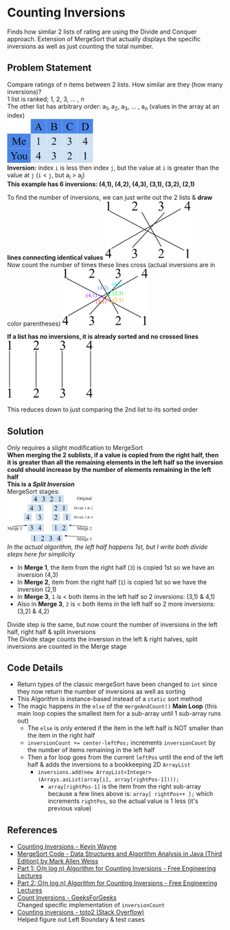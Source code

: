 # Counting Inversions
Finds how similar 2 lists of rating are using the Divide and Conquer approach. Extension of MergeSort that actually displays the specific inversions as well as just counting the total number.

## Problem Statement
Compare ratings of n items between 2 lists. How similar are they (how many inversions)?  
1 list is ranked; 1, 2, 3, ... , n  
The other list has arbitrary order: a<sub>1</sub>, a<sub>2</sub>, a<sub>3</sub>, ... , a<sub>n</sub> (values in the array at an index)  
<img src="images/you-me-lists.png" width="200">  
**Inversion:** index `i` is less then index `j`, but the value at `i` is greater than the value at `j` (`i` < `j`, but a<sub>i</sub> > a<sub>j</sub>)  
**This example has 6 inversions: (4,1), (4,2), (4,3), (3,1), (3,2), (2,1)**

To find the number of inversions, we can just write out the 2 lists & **draw lines connecting identical values**
<img src="images/array1-crossed.png" width="200">  
Now count the number of times these lines cross (actual inversions are in color parentheses)
<img src="images/array1-inversions.png" width="200">  

**If a list has no inversions, it is already sorted and no crossed lines**  
<img src="images/no-inversions-crossed.png" width="200">

This reduces down to just comparing the 2nd list to its sorted order

## Solution
Only requires a slight modification to MergeSort  
**When merging the 2 sublists, if a value is copied from the right half, then it is greater than all the remaining elements in the left half so the inversion could should increase by the number of elements remaining in the left half**  
**This is a *Split Inversion***  
MergeSort stages:  
<img src="images/array1-mergesort-divide.png" width="200">  
*In the actual algorithm, the left half happens 1st, but I write both divide steps here for simplicity*  
- In **Merge 1**, the item from the right half (`3`) is copied 1st so we have an inversion (4,3)
- In **Merge 2**, item from the right half (`1`) is copied 1st so we have the inversion (2,1)
- In **Merge 3**, `1` is < both items in the left half so 2 inversions: (3,1) & 4,1)
- Also in **Merge 3**, `2` is < both items in the left half so 2 more inversions: (3,2) & 4,2)

Divide step is the same, but now count the number of inversions in the left half, right half & split inversions  
The Divide stage counts the inversion in the left & right halves, split inversions are counted in the Merge stage

## Code Details
- Return types of the classic mergeSort have been changed to `int` since they now return the number of inversions as well as sorting
- This Algorithm is instance-based instead of a `static` sort method
- The magic happens in the `else` of the `mergeAndCount()` **Main Loop** (this main loop copies the smallest item for a sub-array until 1 sub-array runs out)
  - The `else` is only entered if the item in the left half is NOT smaller than the item in the right half
  - `inversionCount += center-leftPos;` increments `inversionCount` by the number of items remaining in the left half
  - Then a for loop goes from the current `leftPos` until the end of the left half & adds the inversions to a bookkeeping 2D `ArrayList`
    - `inversions.add(new ArrayList<Integer>(Arrays.asList(array[i], array[rightPos-1])));`
      - `array[rightPos-1]` is the item from the right sub-array because a few lines above is: `array[ rightPos++ ];` which increments `rightPos`, so the actual value is 1 less (it's previous value)

## References
- [Counting Inversions - Kevin Wayne](https://www.cs.princeton.edu/~wayne/kleinberg-tardos/pdf/05DivideAndConquerI.pdf#page=12)
- [MergeSort Code - Data Structures and Algorithm Analysis in Java (Third Edition) by Mark Allen Weiss](http://users.cis.fiu.edu/~weiss/dsaajava3/code/Sort.java)
- [Part 1: O(n log n) Algorithm for Counting Inversions - Free Engineering Lectures](https://www.youtube.com/watch?v=4IvYaOY8Pxw)
- [Part 2: O(n log n) Algorithm for Counting Inversions - Free Engineering Lectures](https://www.youtube.com/watch?v=PLkuid82dbc)
- [Count Inversions - GeeksForGeeks](http://www.geeksforgeeks.org/counting-inversions/)  
Changed specific implementation of `inversionCount`
- [Counting inversions - toto2 (Stack Overflow)](https://codereview.stackexchange.com/q/54756)  
Helped figure out Left Boundary & test cases
